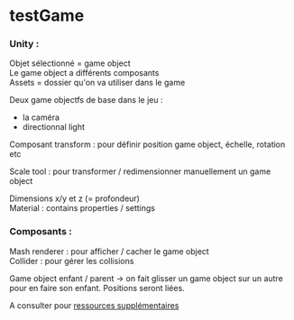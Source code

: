 # testGame

### Unity :
Objet sélectionné = game object<br/>
Le game object a différents composants<br/>
Assets = dossier qu'on va utiliser dans le game

Deux game objectfs de base dans le jeu :
- la caméra
- directionnal light

Composant transform : pour définir position game object, échelle, rotation etc<br/>

Scale tool : pour transformer / redimensionner manuellement un game object<br/>

Dimensions x/y et z (= profondeur)<br/>
Material : contains properties / settings<br/>

### Composants :
Mash renderer : pour afficher / cacher le game object<br/>
Collider : pour gérer les collisions<br/>

Game object enfant / parent -> on fait glisser un game object sur un autre pour en faire son enfant. Positions seront liées.<br/>

A consulter pour [ressources supplémentaires](https://assetstore.unity.com/)

<!-- cas d'usage :
comptage de foule
dépôt d'ordures sauvages
malaises 

jumeaux numériques de villes

donnée synthétique

améliorer sécurité citoyens dans espace public
en mettant à dispo systèmes d'acquisition de données (= l'image ici -> caméras de  vidéoprotection)

Ce qu'ils ont : reproduisent ville dans moteur de jeu open source pour générer leurs problèmes dans un jeu / générer des données synthétiques

données très volumineuses mais peuvent pas entrainer algo d'apprentissage car données = protégées

création d'un monde parallèle, automatisé, transparent pour citoyen

bureau valorisation donnée ministère composé de data scientists, anciens EIG
environnement pluridisciplinaire, traitement donnée

Objectifs : + de transparence pour usager concernant vidéoprotection grâce à plateforme de démo + proposer un tas d'usage aux SP qui veulent s'en servir

Pas de reconnaissance faciale

Possibilité de poursuivre le projet

Comptage approximatif
Taux de fiabilité à renseigner ?

-->